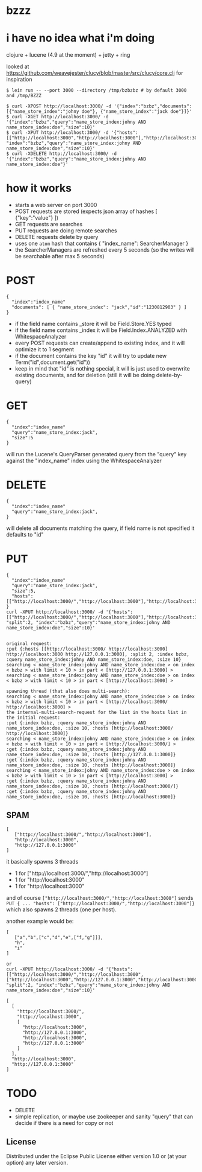 # bzzz

i have no idea what i'm doing
===

clojure + lucene (4.9 at the moment) + jetty + ring

looked at https://github.com/weavejester/clucy/blob/master/src/clucy/core.clj for inspiration


```
$ lein run -- --port 3000 --directory /tmp/bzbzbz # by default 3000 and /tmp/BZZZ

$ curl -XPOST http://localhost:3000/ -d '{"index":"bzbz","documents":[{"name_store_index":"johny doe"}, {"name_store_index":"jack doe"}]}'
$ curl -XGET http://localhost:3000/ -d '{"index":"bzbz","query":"name_store_index:johny AND name_store_index:doe","size":10}'
$ curl -XPUT http://localhost:3000/ -d '{"hosts":[["http://localhost:3000","http://localhost:3000"],"http://localhost:3000/","http://localhost:3000"], "index":"bzbz","query":"name_store_index:johny AND name_store_index:doe","size":10}'
$ curl -XDELETE http://localhost:3000/ -d '{"index":"bzbz","query":"name_store_index:johny AND name_store_index:doe"}'
```

how it works
===

* starts a web server on port 3000
* POST requests are stored (expects json array of hashes [ {"key":"value"} ])
* GET requests are searches
* PUT requests are doing remote searches
* DELETE requests delete by query
* uses one `atom` hash that contains { "index_name": SearcherManager }
* the SearcherManagers are refreshed every 5 seconds (so the writes will be searchable after max 5 seconds)

POST
====

```
{
  "index":"index_name"
  "documents": [ { "name_store_index": "jack","id":"1230812903" } ]
}

```

* if the field name contains _store it will be Field.Store.YES typed
* if the field name contains _index it will be Field.Index.ANALYZED with WhitespaceAnalyzer
* every POST requests can create/append to existing index, and it will optimize it to 1 segment
* if the document contains the key "id" it will try to update new Term("id",document.get("id"))
* keep in mind that "id" is nothing special, it will is just used to overwrite existing documents, and for deletion (still it will be doing delete-by-query)

GET
====

```
{
  "index":"index_name"
  "query":"name_store_index:jack",
  "size":5
}
```

will run the Lucene's QueryParser generated query from the "query" key against the "index_name" index using the WhitespaceAnalyzer


DELETE
===
```
{
  "index":"index_name"
  "query":"name_store_index:jack",
}
```
will delete all documents matching the query, if field name is not specified it defaults to "id"


PUT
===
```
{
  "index":"index_name"
  "query":"name_store_index:jack",
  "size":5,
  "hosts":[["http://localhost:3000/","http://localhost:3000"],"http://localhost:3000","http://127.0.0.1:3000"]
}
curl -XPUT http://localhost:3000/ -d '{"hosts":[["http://localhost:3000/","http://localhost:3000"],"http://localhost:3000","http://127.0.0.1:3000"], "split":2, "index":"bzbz","query":"name_store_index:johny AND name_store_index:doe","size":10}'


original request:
:put {:hosts [[http://localhost:3000/ http://localhost:3000] http://localhost:3000 http://127.0.0.1:3000], :split 2, :index bzbz, :query name_store_index:johny AND name_store_index:doe, :size 10}
searching < name_store_index:johny AND name_store_index:doe > on index < bzbz > with limit < 10 > in part < [http://127.0.0.1:3000] >
searching < name_store_index:johny AND name_store_index:doe > on index < bzbz > with limit < 10 > in part < [http://localhost:3000] >

spawning thread (that also does multi-search):
searching < name_store_index:johny AND name_store_index:doe > on index < bzbz > with limit < 10 > in part < [http://localhost:3000/ http://localhost:3000] >
the internal-multi-search-request for the list in the hosts list in the initial request:
:put {:index bzbz, :query name_store_index:johny AND name_store_index:doe, :size 10, :hosts [http://localhost:3000/ http://localhost:3000]}
searching < name_store_index:johny AND name_store_index:doe > on index < bzbz > with limit < 10 > in part < [http://localhost:3000/] >
:get {:index bzbz, :query name_store_index:johny AND name_store_index:doe, :size 10, :hosts [http://127.0.0.1:3000]}
:get {:index bzbz, :query name_store_index:johny AND name_store_index:doe, :size 10, :hosts [http://localhost:3000]}
searching < name_store_index:johny AND name_store_index:doe > on index < bzbz > with limit < 10 > in part < [http://localhost:3000] >
:get {:index bzbz, :query name_store_index:johny AND name_store_index:doe, :size 10, :hosts [http://localhost:3000/]}
:get {:index bzbz, :query name_store_index:johny AND name_store_index:doe, :size 10, :hosts [http://localhost:3000]}

```

SPAM
---

```
[
   ["http://localhost:3000/","http://localhost:3000"],
   "http://localhost:3000",
   "http://127.0.0.1:3000"
]
```

it basically spawns 3 threads
* 1 for ["http://localhost:3000/","http://localhost:3000"]
* 1 for "http://localhost:3000"
* 1 for "http://localhost:3000"

and of course `["http://localhost:3000/","http://localhost:3000"]` sends `PUT { ... "hosts": ["http://localhost:3000/","http://localhost:3000"]}` which also spawns 2 threads (one per host).

another example would be:

```
[
   ["a","b",["c","d","e",["f,"g"]]],
   "h",
   "i"
]

or 
curl -XPUT http://localhost:3000/ -d '{"hosts":[["http://localhost:3000/","http://localhost:3000",["http://localhost:3000","http://127.0.0.1:3000","http://localhost:3000","http://127.0.0.1:3000"]],"http://localhost:3000","http://127.0.0.1:3000"], "split":2, "index":"bzbz","query":"name_store_index:johny AND name_store_index:doe","size":10}'

[
  [ 
    "http://localhost:3000/",
    "http://localhost:3000",
    [
      "http://localhost:3000",
      "http://127.0.0.1:3000",
      "http://localhost:3000",
      "http://127.0.0.1:3000"
    ]
  ],
  "http://localhost:3000",
  "http://127.0.0.1:3000"
]
```

TODO
===

* DELETE
* simple replication, or maybe use zookeeper and sanity "query" that can decide if there is a need for copy or not


## License

Distributed under the Eclipse Public License either version 1.0 or (at
your option) any later version.
